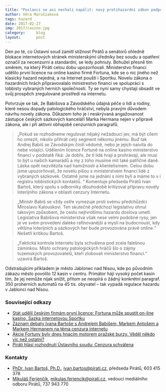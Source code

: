 ```yaml
---
title: "Poslanci se asi nechali napálit: nový protihazardní zákon podpoří byznys největších tuzemských hráčů. Ministerstvo financi uděluje první licence na provozování online sázek"
author: Věra Marušiaková
tags: hazard
date: 2017-02-27
img: 2017/casino.jpg
category:     blog
layout:       post
---
```


Den po té, co Ústavní soud zamítl stížnost Pirátů a senátorů ohledně blokace internetových stránek ministerskými úředníky bez soudu a opatření označil za necenzurní a standardní, se ledy pohnuly. Bohužel přesně tím směrem, na který Piráti celou dobu upozorňovali. Ministerstvo financí udělilo první licence na online kasíno firmě Fortuna, kde se o nic jiného než klasický hazard nejedná, a na Internet pouští i Sportku. Novelu zákona o hazardních hrách připravovalalo ministrestvo financi ve spolupráci s lobbisty vybraných herních společností. Ty se nyní samy chystají obsadit ve svůj prospěch zregulované prostředí na internetu.

Potvrzuje se tak, že Babišova a Závodského údajná péče o lidi a rodiny, které nesou dopady patologického hráčství, nebyla pravým důvodem návrhu novely zákona. Důkazem toho je i neskrývaná angažovanost zástupce českých sázkových kanceláří Marka Hermana nejen v přípravě zákona, ale i při aktivní obhajobě cenzurních paragrafů.

> „Pokud se rozhodneme regulovat nějaký nežádoucí jev, má být cílem ho omezit, nikoliv přihrát celý segment někomu jinému. Buď tak Andrej Babiš se Závodským činili vědomě, nebo je jejich naivita do nebe volající. Udělením licence Fortuně na online kasino ministerstvo financí v podstatě říká: Je dobře, že ti lidé hrají a prohrávají, ale musí to být u našich kamarádů a my z toho musíme mít také patřičné daně. Láska opět nezvítězila nad hamižností a klientelismem. Celou dobu jsme upozorňovali, že novelu píšou s ministerstvem financí lidé z vybraných sázkovek. Ostatně jsme na jednání s nimi byli a máme to v i registru lobbistických kontaktů. “ Komentuje předseda Pirátů Ivan Bartoš, který spolu s odborníky dlouhodobě kritizoval přípravu novely loterijního zákona v oblasti cenzury Internetu.

> „Ministr Babiš se vždy ostře vymezuje proti svému předchůzdci Miroslavu Kalouskovi. Ten skutečně předchozí legislativu ohnul takovým způsobem, že cestu nejtvrdšímu hazardu doslova umetl. Legislativa Babišova ministerstva však nese velmi podobné rysy, jen je ve svém provedení daleko rafinovanější a myslí na budocnoust, kdy většina loterijních a sázkových her bude provozována právě online.“ Nešetří kritikou Bartoš.

> „Faktická kontrola Internetu byla schválena pod zcela falešnou záminkou. Místo ochrany patologických hráčů šlo o zájmy tuzemských provozovatelů, kteří zlobovali ministerstvo financí.“ uzavírá Bartoš.

Odstrašujícím příkladem je město Jablonec nad Nisou, kde po původním zákazu město povolilo 12 kasin v centru. Primátor hájí vysoký počet kasin tím, že jej nemůže nijak snížit, přitom se neopírá o žádný konkrétní paragraf. 350 proherních automatů na 45 tis. obyvatel – tak vypadá regulace hazardu v Jablonci nad Nisou.

### Související odkazy

* [Stát udělil českým firmám první licence: Fortuna může spustit on-line kasino, Sazka internetovou Sportku](http://m.ihned.cz/byznys/c1-65637210-stat-udelil-prvni-licenci-k-legalnimu-kasinu-na-internetu-fortuna-spusti-ruletu-behem-par-dnu)
* [Záznam debaty Ivana Bartoše s Andrejem Babišem, Markem Antošem a Markem Hermanem na téma cenzura internetu](http://www.pokerarena.cz/rubriky/zaklady-pokeru/legislativa/video-regulace-hazardu-a-svoboda-internetu_10612.html)
* [Akcie Fortuny byly dnes hnacím motorem pražské burzy. Věděl někdo víc než ostatní?](https://www.web4trader.cz/akcie-fortuna-byly-dnes-hnacim-motorem-prazske-burzy-vedel-nekdo-vic-nez-ostatni/)
* [Piráti hlásí rozhodnutí Ústavního soudu: Cenzura schválena](https://www.pirati.cz/tiskove-zpravy/pirati_hlasi_vysledky_rozhodnuti_ustavniho_soudu_ve_veci_cenzury_internetu._boj_proti_plosnemu_smirovani_obcanu_vojenskou_rozvedkou_pokracuje)

### Kontakty

* [PhDr. Ivan Bartoš, Ph.D.](https://www.pirati.cz/lide/ivan_bartos), [ivan.bartos@pirati.cz](mailto:ivan.bartos@pirati.cz), předseda Pirátů, 603 415 378
* [Mikuláš Ferjenčík](https://www.pirati.cz/lide/mikulas_ferjencik), [mikulas.ferjencik@pirati.cz](mailto:mikulas.ferjencik@pirati.cz), vedoucí mediálního odboru Pirátů, 737 943 770

